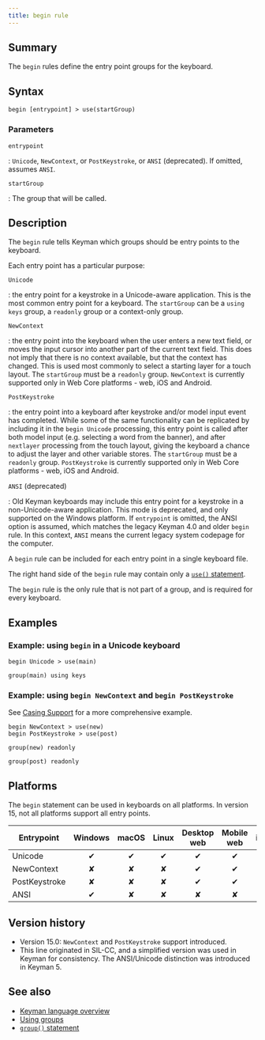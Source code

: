 ```yaml
---
title: begin rule
---
```


## Summary

The `begin` rules define the entry point groups for the keyboard.

## Syntax

```keyman
begin [entrypoint] > use(startGroup)
```

### Parameters

`entrypoint`

: `Unicode`, `NewContext`, or `PostKeystroke`, or `ANSI` (deprecated). If
omitted, assumes `ANSI`.

`startGroup`

: The group that will be called.

## Description

The `begin` rule tells Keyman which groups should be entry points to the
keyboard.

Each entry point has a particular purpose:

`Unicode`

: the entry point for a keystroke in a Unicode-aware application. This is the
most common entry point for a keyboard. The `startGroup` can be a `using keys`
group, a `readonly` group or a context-only group.

`NewContext`

: the entry point into the keyboard when the user enters a new text field, or
moves the input cursor into another part of the current text field. This does
not imply that there is no context available, but that the context has changed.
This is used most commonly to select a starting layer for a touch layout. The
`startGroup` must be a `readonly` group. `NewContext` is currently supported
only in Web Core platforms - web, iOS and Android.

`PostKeystroke`

: the entry point into a keyboard after keystroke and/or model input event has
completed. While some of the same functionality can be replicated by including
it in the `begin Unicode` processing, this entry point is called after both
model input (e.g. selecting a word from the banner), and after `nextlayer`
processing from the touch layout, giving the keyboard a chance to adjust the
layer and other variable stores. The `startGroup` must be a `readonly` group.
`PostKeystroke` is currently supported only in Web Core platforms - web, iOS and
Android.

`ANSI` (deprecated)

: Old Keyman keyboards may include this entry point for a keystroke in a
non-Unicode-aware application. This mode is deprecated, and only supported on
the Windows platform. If `entrypoint` is omitted, the ANSI option is assumed,
which matches the legacy Keyman 4.0 and older `begin` rule. In this context,
`ANSI` means the current legacy system codepage for the computer.

A `begin` rule can be included for each entry point in a single keyboard file.

The right hand side of the `begin` rule may contain only a [`use()`
statement](use).

The `begin` rule is the only rule that is not part of a group, and is required
for every keyboard.

## Examples

### Example: using `begin` in a Unicode keyboard

```keyman
begin Unicode > use(main)

group(main) using keys
```

### Example: using `begin NewContext` and `begin PostKeystroke`

See [Casing Support](../guide/casing-support) for a more comprehensive example.

```keyman
begin NewContext > use(new)
begin PostKeystroke > use(post)

group(new) readonly

group(post) readonly
```

## Platforms

The `begin` statement can be used in keyboards on all platforms. In version 15,
not all platforms support all entry points.

| Entrypoint    |Windows | macOS | Linux | Desktop web | Mobile web | iOS | Android |
|---------------|:-------:|:-----:|:-----:|:-----------:|:----------:|:---:|:-------:|
| Unicode	      |   ✔    |   ✔   |   ✔   |      ✔      |      ✔    |   ✔  |    ✔    |
| NewContext    |   ✘    |   ✘   |   ✘   |      ✔      |      ✔    |   ✔  |    ✔    |
| PostKeystroke |   ✘    |   ✘   |   ✘   |      ✔      |      ✔    |   ✔  |    ✔    |
| ANSI          |   ✔    |   ✘   |   ✘   |      ✘      |      ✘    |   ✘  |    ✘    |


## Version history

* Version 15.0: `NewContext` and `PostKeystroke` support introduced.
* This line originated in SIL-CC, and a simplified version was used in Keyman
  for consistency. The ANSI/Unicode distinction was introduced in Keyman 5.

## See also

* [Keyman language overview](../guide/overview)
* [Using groups](../guide/groups)
* [`group()` statement](group)
